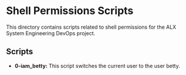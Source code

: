 # Shell Permissions Scripts

This directory contains scripts related to shell permissions for the ALX System Engineering DevOps project.

## Scripts

- **0-iam_betty:**
  This script switches the current user to the user betty.


